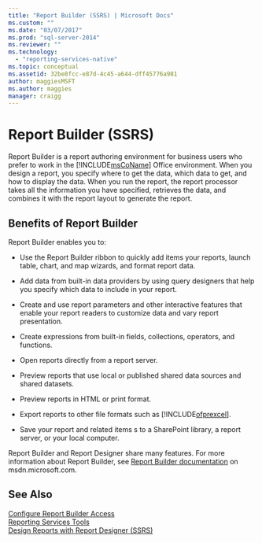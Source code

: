 ```yaml
---
title: "Report Builder (SSRS) | Microsoft Docs"
ms.custom: ""
ms.date: "03/07/2017"
ms.prod: "sql-server-2014"
ms.reviewer: ""
ms.technology: 
  - "reporting-services-native"
ms.topic: conceptual
ms.assetid: 32be8fcc-e87d-4c45-a644-dff45776a981
author: maggiesMSFT
ms.author: maggies
manager: craigg
---
```

# Report Builder (SSRS)
  Report Builder is a report authoring environment for business users who prefer to work in the [!INCLUDE[msCoName](../../includes/msconame-md.md)] Office environment. When you design a report, you specify where to get the data, which data to get, and how to display the data. When you run the report, the report processor takes all the information you have specified, retrieves the data, and combines it with the report layout to generate the report.  
  
## Benefits of Report Builder  
 Report Builder enables you to:  
  
-   Use the Report Builder ribbon to quickly add items your reports, launch table, chart, and map wizards, and format report data.  
  
-   Add data from built-in data providers by using query designers that help you specify which data to include in your report.  
  
-   Create and use report parameters and other interactive features that enable your report readers to customize data and vary report presentation.  
  
-   Create expressions from built-in fields, collections, operators, and functions.  
  
-   Open reports directly from a report server.  
  
-   Preview reports that use local or published shared data sources and shared datasets.  
  
-   Preview reports in HTML or print format.  
  
-   Export reports to other file formats such as [!INCLUDE[ofprexcel](../../includes/ofprexcel-md.md)].  
  
-   Save your report and related items s to a SharePoint library, a report server, or your local computer.  
  
 Report Builder and Report Designer share many features. For more information about Report Builder, see [Report Builder documentation](http://go.microsoft.com/fwlink/?LinkId=154494) on msdn.microsoft.com.  
  
## See Also  
 [Configure Report Builder Access](../report-server/configure-report-builder-access.md)   
 [Reporting Services Tools](reporting-services-tools.md)   
 [Design Reports with Report Designer &#40;SSRS&#41;](design-reporting-services-paginated-reports-with-report-designer-ssrs.md)  
  
  
